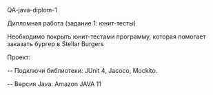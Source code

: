 QA-java-diplom-1

Дипломная работа (задание 1: юнит-тесты)

Необходимо покрыть юнит-тестами программу, которая помогает заказать бургер в Stellar Burgers

Проект:

-- Подключи библиотеки: JUnit 4, Jacoco, Mockito.

-- Версия Java: Amazon JAVA 11

